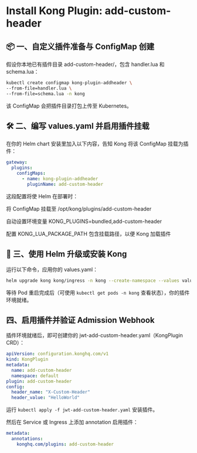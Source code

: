 # Install Kong Plugin: add-custom-header

## 📦 一、自定义插件准备与 ConfigMap 创建
假设你本地已有插件目录 add-custom-header/，包含 handler.lua 和 schema.lua：

```bash
kubectl create configmap kong-plugin-addheader \
--from-file=handler.lua \
--from-file=schema.lua -n kong
```
该 ConfigMap 会把插件目录打包上传至 Kubernetes。


## 🛠 二、编写 values.yaml 并启用插件挂载
在你的 Helm chart 安装里加入以下内容，告知 Kong 将该 ConfigMap 挂载为插件：

```yaml
gateway:
  plugins:
    configMaps:
      - name: kong-plugin-addheader
        pluginName: add-custom-header

```
这段配置将使 Helm 在部署时：

将 ConfigMap 挂载至 /opt/kong/plugins/add-custom-header

自动设置环境变量 KONG_PLUGINS=bundled,add-custom-header

配置 KONG_LUA_PACKAGE_PATH 包含挂载路径，以便 Kong 加载插件

## 🚀 三、使用 Helm 升级或安装 Kong
运行以下命令，应用你的 values.yaml：

```bash
helm upgrade kong kong/ingress -n kong --create-namespace --values values.yaml
```
等待 Pod 重启完成后（可使用 `kubectl get pods -n kong` 查看状态），你的插件环境就绪。

## 四、启用插件并验证 Admission Webhook
插件环境就绪后，即可创建你的 jwt-add-custom-header.yaml（KongPlugin CRD）：
```yaml
apiVersion: configuration.konghq.com/v1
kind: KongPlugin
metadata:
  name: add-custom-header
  namespace: default
plugin: add-custom-header
config:
  header_name: "X-Custom-Header"
  header_value: "HelloWorld"
```

运行 `kubectl apply -f jwt-add-custom-header.yaml` 安装插件。

然后在 Service 或 Ingress 上添加 annotation 启用插件：

```yaml
metadata:
  annotations:
    konghq.com/plugins: add-custom-header

```